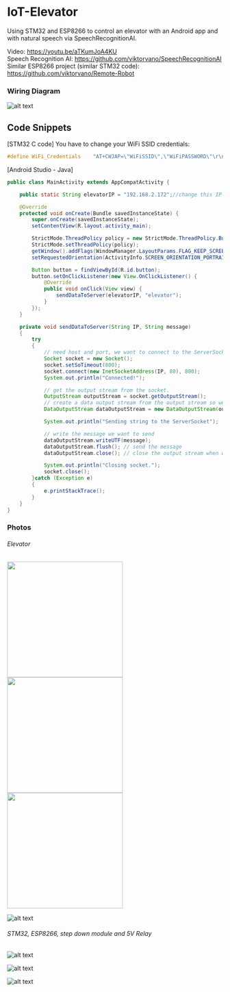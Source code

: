 # IoT-Elevator
 Using STM32 and ESP8266 to control an elevator with an Android app and with natural speech via SpeechRecognitionAI.  
   
 Video: https://youtu.be/aTKumJoA4KU  
 Speech Recognition AI: https://github.com/viktorvano/SpeechRecognitionAI  
 Similar ESP8266 project (similar STM32 code): https://github.com/viktorvano/Remote-Robot
  
  
### Wiring Diagram  
  
![alt text](https://github.com/viktorvano/IoT-Elevator/blob/main/Documents/schematic.png?raw=true)  
  
  
## Code Snippets
  
[STM32 C code] You have to change your WiFi SSID credentials:  
```C
#define WiFi_Credentials	"AT+CWJAP=\"WiFiSSID\",\"WiFiPASSWORD\"\r\n"
```    
  
[Android Studio - Java]
```Java
public class MainActivity extends AppCompatActivity {

    public static String elevatorIP = "192.168.2.172";//change this IP address according to your ESP8266

    @Override
    protected void onCreate(Bundle savedInstanceState) {
        super.onCreate(savedInstanceState);
        setContentView(R.layout.activity_main);

        StrictMode.ThreadPolicy policy = new StrictMode.ThreadPolicy.Builder().permitAll().build();
        StrictMode.setThreadPolicy(policy);
        getWindow().addFlags(WindowManager.LayoutParams.FLAG_KEEP_SCREEN_ON);
        setRequestedOrientation(ActivityInfo.SCREEN_ORIENTATION_PORTRAIT);

        Button button = findViewById(R.id.button);
        button.setOnClickListener(new View.OnClickListener() {
            @Override
            public void onClick(View view) {
                sendDataToServer(elevatorIP, "elevator");
            }
        });
    }

    private void sendDataToServer(String IP, String message)
    {
        try
        {
            // need host and port, we want to connect to the ServerSocket at port 7777
            Socket socket = new Socket();
            socket.setSoTimeout(800);
            socket.connect(new InetSocketAddress(IP, 80), 800);
            System.out.println("Connected!");

            // get the output stream from the socket.
            OutputStream outputStream = socket.getOutputStream();
            // create a data output stream from the output stream so we can send data through it
            DataOutputStream dataOutputStream = new DataOutputStream(outputStream);

            System.out.println("Sending string to the ServerSocket");

            // write the message we want to send
            dataOutputStream.writeUTF(message);
            dataOutputStream.flush(); // send the message
            dataOutputStream.close(); // close the output stream when we're done.

            System.out.println("Closing socket.");
            socket.close();
        }catch (Exception e)
        {
            e.printStackTrace();
        }
    }
}
```
  
        
  
### Photos  
###### Elevator  

<img src="https://github.com/viktorvano/IoT-Elevator/blob/main/Documents/IMG_20210726_225514_762.jpg" width="270"/> <img src="https://github.com/viktorvano/IoT-Elevator/blob/main/Documents/IMG_20210726_225547_840.jpg" width="270"/> <img src="https://github.com/viktorvano/IoT-Elevator/blob/main/Documents/IMG_20210726_225614_127.jpg" width="270"/>  
  
    
![alt text](https://github.com/viktorvano/IoT-Elevator/blob/main/Documents/IMG_20210729_152822_182.jpg?raw=true)  
      
###### STM32, ESP8266, step down module and 5V Relay  
![alt text](https://github.com/viktorvano/IoT-Elevator/blob/main/Documents/IMG_20210729_123027_658.jpg?raw=true)  
    
![alt text](https://github.com/viktorvano/IoT-Elevator/blob/main/Documents/IMG_20210729_123042_542.jpg?raw=true)  
    
![alt text](https://github.com/viktorvano/IoT-Elevator/blob/main/Documents/IMG_20210729_123052_021.jpg?raw=true)  
